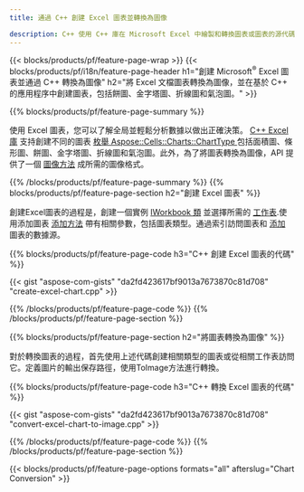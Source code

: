 ```yaml
---
title: 通過 C++ 創建 Excel 圖表並轉換為圖像

description: C++ 使用 C++ 庫在 Microsoft Excel 中繪製和轉換圖表或圖表的源代碼
---
```

{{< blocks/products/pf/feature-page-wrap >}}
{{< blocks/products/pf/i18n/feature-page-header h1="創建 Microsoft<sup>&reg;</sup> Excel 圖表並通過 C++ 轉換為圖像" h2="將 Excel 文檔圖表轉換為圖像，並在基於 C++ 的應用程序中創建圖表，包括餅圖、金字塔圖、折線圖和氣泡圖。" >}}

{{% blocks/products/pf/feature-page-summary %}}

使用 Excel 圖表，您可以了解全局並輕鬆分析數據以做出正確決策。 [C++ Excel 庫](/cells/cpp/) 支持創建不同的圖表 [枚舉 Aspose::Cells::Charts::ChartType
](https://reference.aspose.com/cells/cpp/namespace/aspose.cells.charts#a2f17e69bcefc754569019185d0621b70) 包括面積圖、條形圖、餅圖、金字塔圖、折線圖和氣泡圖。此外，為了將圖表轉換為圖像，API 提供了一個 [圖像方法](https://reference.aspose.com/cells/cpp/class/aspose.cells.charts.i_sparkline#a28d76dd585c48366e1657f2982722ddb) 成所需的圖像格式。

{{% /blocks/products/pf/feature-page-summary %}}
{{% blocks/products/pf/feature-page-section h2="創建 Excel 圖表" %}}

創建Excel圖表的過程是，創建一個實例 [IWorkbook 類](https://reference.aspose.com/cells/cpp/class/aspose.cells.i_workbook) 並選擇所需的 [工作表](https://reference.aspose.com/cells/cpp/class/aspose.cells.i_worksheet_collection#a5574d624796043233420d0e0459ccc43).使用添加圖表 [添加方法](https://reference.aspose.com/cells/cpp/class/aspose.cells.charts.i_chart_collection#ab7e8cce835c251a4682605299a6aa068) 帶有相關參數，包括圖表類型。通過索引訪問圖表和 [添加](https://reference.aspose.com/cells/cpp/class/aspose.cells.charts.i_series_collection#a8f4dc4d883f32f65b1fb673e2aa7862f) 圖表的數據源。

{{% blocks/products/pf/feature-page-code h3="C++ 創建 Excel 圖表的代碼" %}}

{{< gist "aspose-com-gists" "da2fd423617bf9013a7673870c81d708" "create-excel-chart.cpp" >}}

{{% /blocks/products/pf/feature-page-code %}}
{{% /blocks/products/pf/feature-page-section %}}

{{% blocks/products/pf/feature-page-section h2="將圖表轉換為圖像" %}}


對於轉換圖表的過程，首先使用上述代碼創建相關類型的圖表或從相關工作表訪問它。定義圖片的輸出保存路徑，使用ToImage方法進行轉換。

 
{{% blocks/products/pf/feature-page-code h3="C++ 轉換 Excel 圖表的代碼" %}}

{{< gist "aspose-com-gists" "da2fd423617bf9013a7673870c81d708" "convert-excel-chart-to-image.cpp" >}}

{{% /blocks/products/pf/feature-page-code %}}
{{% /blocks/products/pf/feature-page-section %}}

{{< blocks/products/pf/feature-page-options formats="all" afterslug="Chart Conversion" >}}
